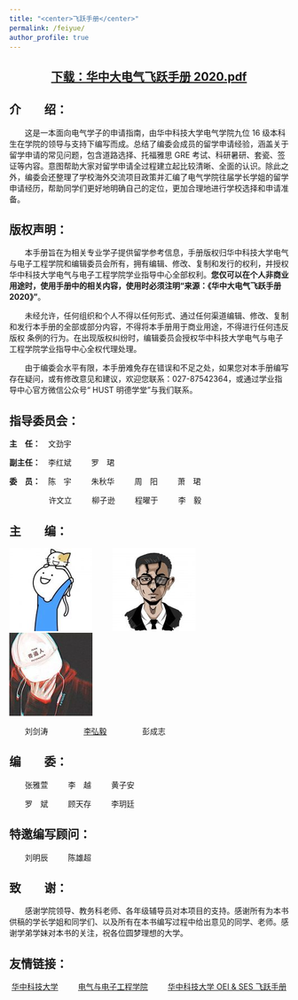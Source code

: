 ```yaml
---
title: "<center>飞跃手册</center>"
permalink: /feiyue/
author_profile: true
---
```

 
## <center> <a href="https://raw.githubusercontent.com/Pengchengzhi/Pengchengzhi.github.io/master/files/feiyue/%E5%8D%8E%E4%B8%AD%E5%A4%A7%E7%94%B5%E6%B0%94%E9%A3%9E%E8%B7%83%E6%89%8B%E5%86%8C.pdf">下载：华中大电气飞跃手册 2020.pdf</a> </center>
    
## 介&emsp;&emsp;绍：

&emsp;&emsp;这是一本面向电气学子的申请指南，由华中科技大学电气学院九位 16 级本科生在学院的领导与支持下编写而成。总结了编委会成员的留学申请经验，涵盖关于留学申请的常见问题，包含道路选择、托福雅思 GRE 考试、科研暑研、套瓷、签证等内容。意图帮助大家对留学申请全过程建立起比较清晰、全面的认识。除此之外，编委会还整理了学校海外交流项目政策并汇编了电气学院往届学长学姐的留学申请经历，帮助同学们更好地明确自己的定位，更加合理地进行学校选择和申请准备。

## 版权声明：

&emsp;&emsp;本手册旨在为相关专业学子提供留学参考信息，手册版权归华中科技大学电气与电子工程学院和编辑委员会所有，拥有编辑、修改、复制和发行的权利，并授权华中科技大学电气与电子工程学院学业指导中心全部权利。<b>您仅可以在个人非商业用途时，使用手册中的相关内容，使用时必须注明“来源：《华中大电气飞跃手册 2020》”</b>。
    
&emsp;&emsp;未经允许，任何组织和个人不得以任何形式、通过任何渠道编辑、修改、复制和发行本手册的全部或部分内容，不得将本手册用于商业用途，不得进行任何违反版权 条例的行为。在出现版权纠纷时，编辑委员会授权华中科技大学电气与电子工程学院学业指导中心全权代理处理。

&emsp;&emsp;由于编委会水平有限，本手册难免存在错误和不足之处，如果您对本手册编写存在疑问，或有修改意见和建议，欢迎您联系：027-87542364，或通过学业指导中心官方微信公众号“ HUST 明德学堂”与我们联系。

## 指导委员会：

<b>主&emsp;任：</b>&emsp;文劲宇

<b>副主任：</b>&emsp;李红斌 &emsp;&emsp; 罗&emsp;珺

<b>委&emsp;员：</b>&emsp;陈&emsp;宇  &emsp;&emsp;  朱秋华  &emsp;&emsp;  周&emsp;阳  &emsp;&emsp;  萧&emsp;珺 

&emsp;&emsp;&emsp;&emsp;&ensp;&nbsp;  许文立  &emsp;&emsp;  柳子逊   &emsp;&emsp; 程曜于 &emsp;&emsp;   李&emsp;毅

## 主&emsp;&emsp;编：
<img src="https://raw.githubusercontent.com/Pengchengzhi/Pengchengzhi.github.io/master/images/feiyue/feiyue-1.jpg"/> &emsp;&emsp; 
<img src="https://raw.githubusercontent.com/Pengchengzhi/Pengchengzhi.github.io/master/images/feiyue/feiyue-2.jpg"/> &emsp;&emsp; 
<img src="https://raw.githubusercontent.com/Pengchengzhi/Pengchengzhi.github.io/master/images/feiyue/feiyue-3.jpg"/>

&emsp;&emsp;刘剑涛 &emsp;&emsp;&emsp;&emsp; <a href="http://hongyili.net/">李弘毅</a>  &emsp;&emsp;&emsp;&emsp; 彭成志

## 编&emsp;&emsp;委：

&emsp;&emsp;张雅萱 &emsp;&emsp; 李&emsp;越  &emsp;&emsp; 黄子安

&emsp;&emsp;罗&emsp;斌 &emsp;&emsp; 顾天存 &emsp;&emsp; 李玥廷



## 特邀编写顾问：

&emsp;&emsp;刘明辰 &emsp;&emsp; 陈雄超

## 致&emsp;&emsp;谢：

&emsp;&emsp;感谢学院领导、教务科老师、各年级辅导员对本项目的支持。感谢所有为本书供稿的学长学姐和同学们、以及所有在本书编写过程中给出意见的同学、老师。感谢学弟学妹对本书的关注，祝各位圆梦理想的大学。

## 友情链接：

<center> <a href="https://www.hust.edu.cn/">华中科技大学</a> &emsp;&emsp;
 <a href="http://ceee.hust.edu.cn/">电气与电子工程学院</a> &emsp;&emsp;
 <a href="https://hust-feiyue.github.io/">华中科技大学 OEI & SES 飞跃手册</a> </center>



